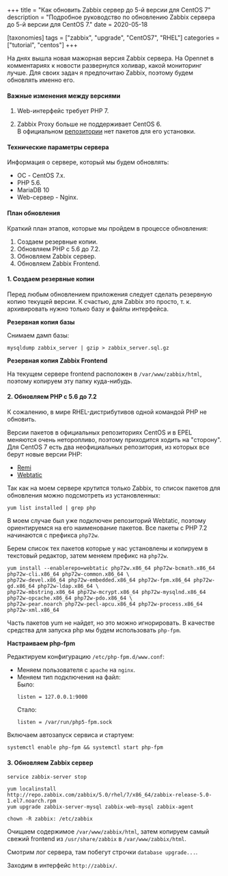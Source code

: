 +++
title = "Как обновить Zabbix сервер до 5-й версии для CentOS 7"
description = "Подробное руководство по обновлению Zabbix сервера до 5-й версии для CentOS 7."
date = 2020-05-18

[taxonomies]
tags = ["zabbix", "upgrade", "CentOS7", "RHEL"]
categories = ["tutorial", "centos"]
+++

На днях вышла новая мажорная версия Zabbix сервера. На Opennet в комментариях к новости развернулся холивар, какой
мониторинг лучше. Для своих задач я предпочитаю Zabbix, поэтому будем обновлять именно его.

#### Важные изменения между версиями

1. Web-интерфейс требует PHP 7.

2. Zabbix Proxy больше не поддерживает CentOS 6.  
   В официальном [репозитории](http://repo.zabbix.com/zabbix/5.0/rhel/6/x86_64/) нет пакетов для его установки. 

#### Технические параметры сервера

Информация о сервере, который мы будем обновлять:

- ОС - CentOS 7.x.
- PHP 5.6.
- MariaDB 10
- Web-сервер - Nginx.

#### План обновления

Краткий план этапов, которые мы пройдем в процессе обновления:

1. Создаем резервные копии.
2. Обновляем PHP с 5.6 до 7.2.
3. Обновляем Zabbix сервер.
4. Обновляем Zabbix Frontend.

#### 1. Создаем резервные копии

Перед любым обновлением приложения следует сделать резервную копию текущей версии. 
К счастью, для Zabbix это просто, т. к. архивировать нужно только базу и файлы интерфейса.

**Резервная копия базы**

Снимаем дамп базы:

```shell script
mysqldump zabbix_server | gzip > zabbix_server.sql.gz
```

**Резервная копия Zabbix Frontend**

На текущем сервере frontend расположен в `/var/www/zabbix/html`, поэтому копируем эту папку куда-нибудь.

#### 2. Обновляем PHP с 5.6 до 7.2

К сожалению, в мире RHEL-дистрибутивов одной командой PHP не обновить.

Версии пакетов в официальных репозиториях CentOS и в EPEL меняются очень неторопливо, поэтому приходится ходить на "сторону".
Для CentOS 7 есть два неофициальных репозитория, из которых все берут новые версии PHP:

- [Remi](https://rpms.remirepo.net/)
- [Webtatic](https://webtatic.com/projects/yum-repository/)

Так как на моем сервере крутится только Zabbix, то список пакетов для обновления можно подсмотреть из установленных: 

```shell script
yum list installed | grep php
```

В моем случае был уже подключен репозиторий Webtatic, поэтому ориентируемся на его наименование пакетов. 
Все пакеты с PHP 7.2 начинаются с префикса `php72w`. 

Берем список тех пакетов которые у нас установлены и копируем в текстовый редактор, затем меняем префикс на `php72w`.

```shell script
yum install --enablerepo=webtatic php72w.x86_64 php72w-bcmath.x86_64 php72w-cli.x86_64 php72w-common.x86_64 \
php72w-devel.x86_64 php72w-embedded.x86_64 php72w-fpm.x86_64 php72w-gd.x86_64 php72w-ldap.x86_64 \ 
php72w-mbstring.x86_64 php72w-mcrypt.x86_64 php72w-mysqlnd.x86_64 php72w-opcache.x86_64 php72w-pdo.x86_64 \
php72w-pear.noarch php72w-pecl-apcu.x86_64 php72w-process.x86_64 php72w-xml.x86_64
```

Часть пакетов yum не найдет, но это можно игнорировать. В качестве средства для запуска php 
мы будем использовать `php-fpm`.

**Настраиваем php-fpm**

Редактируем конфигурацию `/etc/php-fpm.d/www.conf`:

- Меняем пользователя с `apache` на `nginx`.
- Меняем тип подключения на файл:  
  Было:
  ```
  listen = 127.0.0.1:9000
  ```
  Стало:
  ```
  listen = /var/run/php5-fpm.sock
  ```

Включаем автозапуск сервиса и стартуем:

```shell script
systemctl enable php-fpm && systemctl start php-fpm
```

#### 3. Обновляем Zabbix сервер

```shell script
service zabbix-server stop

yum localinstall http://repo.zabbix.com/zabbix/5.0/rhel/7/x86_64/zabbix-release-5.0-1.el7.noarch.rpm
yum upgrade zabbix-server-mysql zabbix-web-mysql zabbix-agent

chown -R zabbix: /etc/zabbix
```

Очищаем содержимое `/var/www/zabbix/html`, затем копируем самый свежий 
frontend из `/usr/share/zabbix` в `/var/www/zabbix/html`.

Смотрим лог сервера, там побегут строчки `database upgrade...`.

Заходим в интерфейс `http://zabbix/`.
